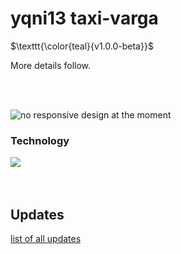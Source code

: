 # yqni13 taxi-varga
$\texttt{\color{teal}{v1.0.0-beta}}$

More details follow.

<br><br>

<div>
    <img src="frontend/public/assets/readme/responsive_overview.png" alt="no responsive design at the moment">
</div>



### Technology

<div style="display:flex; align-items:center;">    
    <img src="https://img.shields.io/badge/Angular-%23DD0031.svg?logo=angular&logoColor=white">
</div>
<br>

<br>


## Updates
[list of all updates](update_protocol.md)